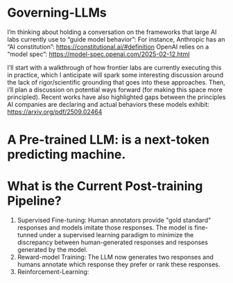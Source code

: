 # Governing-LLMs

I’m thinking about holding a conversation on the frameworks that large AI labs currently use to “guide model behavior”:
For instance,
Anthropic has an “AI constitution”: https://constitutional.ai/#definition
OpenAI relies on a “model spec”: https://model-spec.openai.com/2025-02-12.html

I’ll start with a walkthrough of how frontier labs are currently executing this in practice, which I anticipate will spark some interesting discussion around the lack of rigor/scientific grounding that goes into these approaches. Then, i’ll plan a discussion on potential ways forward (for making this space more principled).
Recent works have also highlighted gaps between the principles AI companies are declaring and actual behaviors these models exhibit:
https://arxiv.org/pdf/2509.02464

# A Pre-trained LLM: is a next-token predicting machine.

# What is the Current Post-training Pipeline?
1. Supervised Fine-tuning: Human annotators provide "gold standard" responses and models imitate those responses. The model is fine-tunned under a supervised learning paradigm to minimize the discrepancy between human-generated responses and responses generated by the model.
2. Reward-model Training: The LLM now generates two responses and humans annotate which response they prefer or rank these responses.
3. Reinforcement-Learning: 
